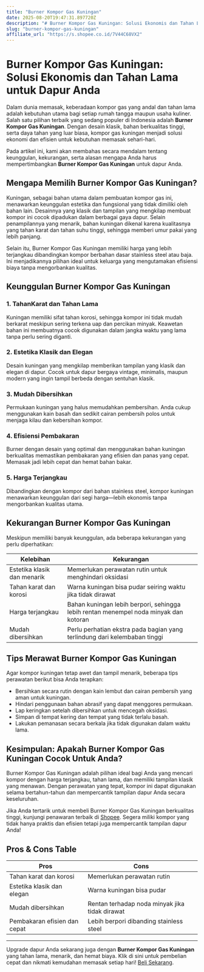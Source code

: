```yaml
---
title: "Burner Kompor Gas Kuningan"
date: 2025-08-20T19:47:31.897720Z
description: "# Burner Kompor Gas Kuningan: Solusi Ekonomis dan Tahan Lama untuk Dapur Anda..."
slug: "burner-kompor-gas-kuningan"
affiliate_url: "https://s.shopee.co.id/7V44C68VX2"
---
```

# Burner Kompor Gas Kuningan: Solusi Ekonomis dan Tahan Lama untuk Dapur Anda

Dalam dunia memasak, keberadaan kompor gas yang andal dan tahan lama adalah kebutuhan utama bagi setiap rumah tangga maupun usaha kuliner. Salah satu pilihan terbaik yang sedang populer di Indonesia adalah **Burner Kompor Gas Kuningan**. Dengan desain klasik, bahan berkualitas tinggi, serta daya tahan yang luar biasa, kompor gas kuningan menjadi solusi ekonomi dan efisien untuk kebutuhan memasak sehari-hari.

Pada artikel ini, kami akan membahas secara mendalam tentang keunggulan, kekurangan, serta alasan mengapa Anda harus mempertimbangkan **Burner Kompor Gas Kuningan** untuk dapur Anda.

## Mengapa Memilih Burner Kompor Gas Kuningan?

Kuningan, sebagai bahan utama dalam pembuatan kompor gas ini, menawarkan keunggulan estetika dan fungsional yang tidak dimiliki oleh bahan lain. Desainnya yang klasik dan tampilan yang mengkilap membuat kompor ini cocok dipadukan dalam berbagai gaya dapur. Selain penampilannya yang menarik, bahan kuningan dikenal karena kualitasnya yang tahan karat dan tahan suhu tinggi, sehingga memberi umur pakai yang lebih panjang.

Selain itu, Burner Kompor Gas Kuningan memiliki harga yang lebih terjangkau dibandingkan kompor berbahan dasar stainless steel atau baja. Ini menjadikannya pilihan ideal untuk keluarga yang mengutamakan efisiensi biaya tanpa mengorbankan kualitas.

## Keunggulan Burner Kompor Gas Kuningan

### 1. TahanKarat dan Tahan Lama

Kuningan memiliki sifat tahan korosi, sehingga kompor ini tidak mudah berkarat meskipun sering terkena uap dan percikan minyak. Keawetan bahan ini membuatnya cocok digunakan dalam jangka waktu yang lama tanpa perlu sering diganti.

### 2. Estetika Klasik dan Elegan

Desain kuningan yang mengkilap memberikan tampilan yang klasik dan elegan di dapur. Cocok untuk dapur bergaya vintage, minimalis, maupun modern yang ingin tampil berbeda dengan sentuhan klasik.

### 3. Mudah Dibersihkan

Permukaan kuningan yang halus memudahkan pembersihan. Anda cukup menggunakan kain basah dan sedikit cairan pembersih polos untuk menjaga kilau dan kebersihan kompor.

### 4. Efisiensi Pembakaran

Burner dengan desain yang optimal dan menggunakan bahan kuningan berkualitas memastikan pembakaran yang efisien dan panas yang cepat. Memasak jadi lebih cepat dan hemat bahan bakar.

### 5. Harga Terjangkau

Dibandingkan dengan kompor dari bahan stainless steel, kompor kuningan menawarkan keunggulan dari segi harga—lebih ekonomis tanpa mengorbankan kualitas utama.

## Kekurangan Burner Kompor Gas Kuningan

Meskipun memiliki banyak keunggulan, ada beberapa kekurangan yang perlu diperhatikan:

| **Kelebihan** | **Kekurangan** |
|----------------|----------------|
| Estetika klasik dan menarik | Memerlukan perawatan rutin untuk menghindari oksidasi |
| Tahan karat dan korosi | Warna kuningan bisa pudar seiring waktu jika tidak dirawat |
| Harga terjangkau | Bahan kuningan lebih berpori, sehingga lebih rentan menempel noda minyak dan kotoran |
| Mudah dibersihkan | Perlu perhatian ekstra pada bagian yang terlindung dari kelembaban tinggi |

## Tips Merawat Burner Kompor Gas Kuningan

Agar kompor kuningan tetap awet dan tampil menarik, beberapa tips perawatan berikut bisa Anda terapkan:

- Bersihkan secara rutin dengan kain lembut dan cairan pembersih yang aman untuk kuningan.
- Hindari penggunaan bahan abrasif yang dapat menggores permukaan.
- Lap keringkan setelah dibersihkan untuk mencegah oksidasi.
- Simpan di tempat kering dan tempat yang tidak terlalu basah.
- Lakukan pemanasan secara berkala jika tidak digunakan dalam waktu lama.

## Kesimpulan: Apakah Burner Kompor Gas Kuningan Cocok Untuk Anda?

Burner Kompor Gas Kuningan adalah pilihan ideal bagi Anda yang mencari kompor dengan harga terjangkau, tahan lama, dan memiliki tampilan klasik yang menawan. Dengan perawatan yang tepat, kompor ini dapat digunakan selama bertahun-tahun dan mempercantik tampilan dapur Anda secara keseluruhan.

Jika Anda tertarik untuk membeli Burner Kompor Gas Kuningan berkualitas tinggi, kunjungi penawaran terbaik di [Shopee](https://s.shopee.co.id/7V44C68VX2). Segera miliki kompor yang tidak hanya praktis dan efisien tetapi juga mempercantik tampilan dapur Anda!

## Pros & Cons Table

| **Pros** | **Cons** |
|------------|-----------|
| Tahan karat dan korosi | Memerlukan perawatan rutin |
| Estetika klasik dan elegan | Warna kuningan bisa pudar |
| Mudah dibersihkan | Rentan terhadap noda minyak jika tidak dirawat |
| Pembakaran efisien dan cepat | Lebih berpori dibanding stainless steel |

---

Upgrade dapur Anda sekarang juga dengan **Burner Kompor Gas Kuningan** yang tahan lama, menarik, dan hemat biaya. Klik di sini untuk pembelian cepat dan nikmati kemudahan memasak setiap hari! [Beli Sekarang](https://s.shopee.co.id/7V44C68VX2).